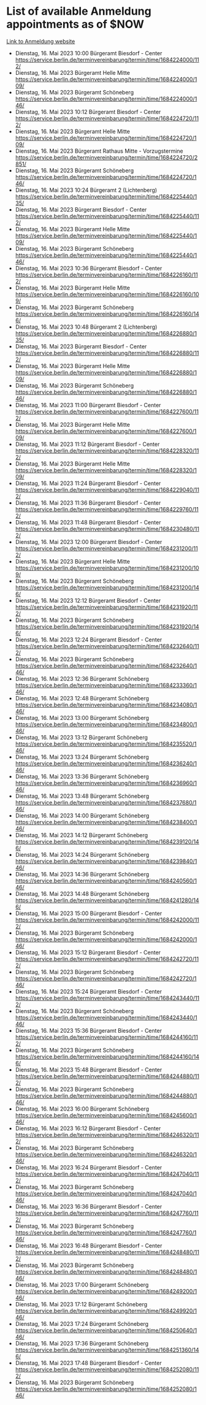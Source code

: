 # List of available Anmeldung appointments as of $NOW
[Link to Anmeldung website](https://service.berlin.de/terminvereinbarung/termin/tag.php?termin=1&anliegen[]=120686&dienstleisterlist=122210,122217,327316,122219,327312,122227,327314,122231,327346,122243,327348,122254,122252,329742,122260,329745,122262,329748,122271,327278,122273,327274,122277,327276,330436,122280,327294,122282,327290,122284,327292,122291,327270,122285,327266,122286,327264,122296,327268,150230,329760,122297,327286,122294,327284,122312,329763,122314,329775,122304,327330,122311,327334,122309,327332,317869,122281,327352,122279,329772,122283,122276,327324,122274,327326,122267,329766,122246,327318,122251,327320,122257,327322,122208,327298,122226,327300&herkunft=http%3A%2F%2Fservice.berlin.de%2Fdienstleistung%2F120686%2F)
- Dienstag, 16. Mai 2023 10:00 Bürgeramt Biesdorf - Center https://service.berlin.de/terminvereinbarung/termin/time/1684224000/112/
- Dienstag, 16. Mai 2023  Bürgeramt Helle Mitte https://service.berlin.de/terminvereinbarung/termin/time/1684224000/109/
- Dienstag, 16. Mai 2023  Bürgeramt Schöneberg https://service.berlin.de/terminvereinbarung/termin/time/1684224000/146/
- Dienstag, 16. Mai 2023 10:12 Bürgeramt Biesdorf - Center https://service.berlin.de/terminvereinbarung/termin/time/1684224720/112/
- Dienstag, 16. Mai 2023  Bürgeramt Helle Mitte https://service.berlin.de/terminvereinbarung/termin/time/1684224720/109/
- Dienstag, 16. Mai 2023  Bürgeramt Rathaus Mitte - Vorzugstermine https://service.berlin.de/terminvereinbarung/termin/time/1684224720/2851/
- Dienstag, 16. Mai 2023  Bürgeramt Schöneberg https://service.berlin.de/terminvereinbarung/termin/time/1684224720/146/
- Dienstag, 16. Mai 2023 10:24 Bürgeramt 2 (Lichtenberg) https://service.berlin.de/terminvereinbarung/termin/time/1684225440/135/
- Dienstag, 16. Mai 2023  Bürgeramt Biesdorf - Center https://service.berlin.de/terminvereinbarung/termin/time/1684225440/112/
- Dienstag, 16. Mai 2023  Bürgeramt Helle Mitte https://service.berlin.de/terminvereinbarung/termin/time/1684225440/109/
- Dienstag, 16. Mai 2023  Bürgeramt Schöneberg https://service.berlin.de/terminvereinbarung/termin/time/1684225440/146/
- Dienstag, 16. Mai 2023 10:36 Bürgeramt Biesdorf - Center https://service.berlin.de/terminvereinbarung/termin/time/1684226160/112/
- Dienstag, 16. Mai 2023  Bürgeramt Helle Mitte https://service.berlin.de/terminvereinbarung/termin/time/1684226160/109/
- Dienstag, 16. Mai 2023  Bürgeramt Schöneberg https://service.berlin.de/terminvereinbarung/termin/time/1684226160/146/
- Dienstag, 16. Mai 2023 10:48 Bürgeramt 2 (Lichtenberg) https://service.berlin.de/terminvereinbarung/termin/time/1684226880/135/
- Dienstag, 16. Mai 2023  Bürgeramt Biesdorf - Center https://service.berlin.de/terminvereinbarung/termin/time/1684226880/112/
- Dienstag, 16. Mai 2023  Bürgeramt Helle Mitte https://service.berlin.de/terminvereinbarung/termin/time/1684226880/109/
- Dienstag, 16. Mai 2023  Bürgeramt Schöneberg https://service.berlin.de/terminvereinbarung/termin/time/1684226880/146/
- Dienstag, 16. Mai 2023 11:00 Bürgeramt Biesdorf - Center https://service.berlin.de/terminvereinbarung/termin/time/1684227600/112/
- Dienstag, 16. Mai 2023  Bürgeramt Helle Mitte https://service.berlin.de/terminvereinbarung/termin/time/1684227600/109/
- Dienstag, 16. Mai 2023 11:12 Bürgeramt Biesdorf - Center https://service.berlin.de/terminvereinbarung/termin/time/1684228320/112/
- Dienstag, 16. Mai 2023  Bürgeramt Helle Mitte https://service.berlin.de/terminvereinbarung/termin/time/1684228320/109/
- Dienstag, 16. Mai 2023 11:24 Bürgeramt Biesdorf - Center https://service.berlin.de/terminvereinbarung/termin/time/1684229040/112/
- Dienstag, 16. Mai 2023 11:36 Bürgeramt Biesdorf - Center https://service.berlin.de/terminvereinbarung/termin/time/1684229760/112/
- Dienstag, 16. Mai 2023 11:48 Bürgeramt Biesdorf - Center https://service.berlin.de/terminvereinbarung/termin/time/1684230480/112/
- Dienstag, 16. Mai 2023 12:00 Bürgeramt Biesdorf - Center https://service.berlin.de/terminvereinbarung/termin/time/1684231200/112/
- Dienstag, 16. Mai 2023  Bürgeramt Helle Mitte https://service.berlin.de/terminvereinbarung/termin/time/1684231200/109/
- Dienstag, 16. Mai 2023  Bürgeramt Schöneberg https://service.berlin.de/terminvereinbarung/termin/time/1684231200/146/
- Dienstag, 16. Mai 2023 12:12 Bürgeramt Biesdorf - Center https://service.berlin.de/terminvereinbarung/termin/time/1684231920/112/
- Dienstag, 16. Mai 2023  Bürgeramt Schöneberg https://service.berlin.de/terminvereinbarung/termin/time/1684231920/146/
- Dienstag, 16. Mai 2023 12:24 Bürgeramt Biesdorf - Center https://service.berlin.de/terminvereinbarung/termin/time/1684232640/112/
- Dienstag, 16. Mai 2023  Bürgeramt Schöneberg https://service.berlin.de/terminvereinbarung/termin/time/1684232640/146/
- Dienstag, 16. Mai 2023 12:36 Bürgeramt Schöneberg https://service.berlin.de/terminvereinbarung/termin/time/1684233360/146/
- Dienstag, 16. Mai 2023 12:48 Bürgeramt Schöneberg https://service.berlin.de/terminvereinbarung/termin/time/1684234080/146/
- Dienstag, 16. Mai 2023 13:00 Bürgeramt Schöneberg https://service.berlin.de/terminvereinbarung/termin/time/1684234800/146/
- Dienstag, 16. Mai 2023 13:12 Bürgeramt Schöneberg https://service.berlin.de/terminvereinbarung/termin/time/1684235520/146/
- Dienstag, 16. Mai 2023 13:24 Bürgeramt Schöneberg https://service.berlin.de/terminvereinbarung/termin/time/1684236240/146/
- Dienstag, 16. Mai 2023 13:36 Bürgeramt Schöneberg https://service.berlin.de/terminvereinbarung/termin/time/1684236960/146/
- Dienstag, 16. Mai 2023 13:48 Bürgeramt Schöneberg https://service.berlin.de/terminvereinbarung/termin/time/1684237680/146/
- Dienstag, 16. Mai 2023 14:00 Bürgeramt Schöneberg https://service.berlin.de/terminvereinbarung/termin/time/1684238400/146/
- Dienstag, 16. Mai 2023 14:12 Bürgeramt Schöneberg https://service.berlin.de/terminvereinbarung/termin/time/1684239120/146/
- Dienstag, 16. Mai 2023 14:24 Bürgeramt Schöneberg https://service.berlin.de/terminvereinbarung/termin/time/1684239840/146/
- Dienstag, 16. Mai 2023 14:36 Bürgeramt Schöneberg https://service.berlin.de/terminvereinbarung/termin/time/1684240560/146/
- Dienstag, 16. Mai 2023 14:48 Bürgeramt Schöneberg https://service.berlin.de/terminvereinbarung/termin/time/1684241280/146/
- Dienstag, 16. Mai 2023 15:00 Bürgeramt Biesdorf - Center https://service.berlin.de/terminvereinbarung/termin/time/1684242000/112/
- Dienstag, 16. Mai 2023  Bürgeramt Schöneberg https://service.berlin.de/terminvereinbarung/termin/time/1684242000/146/
- Dienstag, 16. Mai 2023 15:12 Bürgeramt Biesdorf - Center https://service.berlin.de/terminvereinbarung/termin/time/1684242720/112/
- Dienstag, 16. Mai 2023  Bürgeramt Schöneberg https://service.berlin.de/terminvereinbarung/termin/time/1684242720/146/
- Dienstag, 16. Mai 2023 15:24 Bürgeramt Biesdorf - Center https://service.berlin.de/terminvereinbarung/termin/time/1684243440/112/
- Dienstag, 16. Mai 2023  Bürgeramt Schöneberg https://service.berlin.de/terminvereinbarung/termin/time/1684243440/146/
- Dienstag, 16. Mai 2023 15:36 Bürgeramt Biesdorf - Center https://service.berlin.de/terminvereinbarung/termin/time/1684244160/112/
- Dienstag, 16. Mai 2023  Bürgeramt Schöneberg https://service.berlin.de/terminvereinbarung/termin/time/1684244160/146/
- Dienstag, 16. Mai 2023 15:48 Bürgeramt Biesdorf - Center https://service.berlin.de/terminvereinbarung/termin/time/1684244880/112/
- Dienstag, 16. Mai 2023  Bürgeramt Schöneberg https://service.berlin.de/terminvereinbarung/termin/time/1684244880/146/
- Dienstag, 16. Mai 2023 16:00 Bürgeramt Schöneberg https://service.berlin.de/terminvereinbarung/termin/time/1684245600/146/
- Dienstag, 16. Mai 2023 16:12 Bürgeramt Biesdorf - Center https://service.berlin.de/terminvereinbarung/termin/time/1684246320/112/
- Dienstag, 16. Mai 2023  Bürgeramt Schöneberg https://service.berlin.de/terminvereinbarung/termin/time/1684246320/146/
- Dienstag, 16. Mai 2023 16:24 Bürgeramt Biesdorf - Center https://service.berlin.de/terminvereinbarung/termin/time/1684247040/112/
- Dienstag, 16. Mai 2023  Bürgeramt Schöneberg https://service.berlin.de/terminvereinbarung/termin/time/1684247040/146/
- Dienstag, 16. Mai 2023 16:36 Bürgeramt Biesdorf - Center https://service.berlin.de/terminvereinbarung/termin/time/1684247760/112/
- Dienstag, 16. Mai 2023  Bürgeramt Schöneberg https://service.berlin.de/terminvereinbarung/termin/time/1684247760/146/
- Dienstag, 16. Mai 2023 16:48 Bürgeramt Biesdorf - Center https://service.berlin.de/terminvereinbarung/termin/time/1684248480/112/
- Dienstag, 16. Mai 2023  Bürgeramt Schöneberg https://service.berlin.de/terminvereinbarung/termin/time/1684248480/146/
- Dienstag, 16. Mai 2023 17:00 Bürgeramt Schöneberg https://service.berlin.de/terminvereinbarung/termin/time/1684249200/146/
- Dienstag, 16. Mai 2023 17:12 Bürgeramt Schöneberg https://service.berlin.de/terminvereinbarung/termin/time/1684249920/146/
- Dienstag, 16. Mai 2023 17:24 Bürgeramt Schöneberg https://service.berlin.de/terminvereinbarung/termin/time/1684250640/146/
- Dienstag, 16. Mai 2023 17:36 Bürgeramt Schöneberg https://service.berlin.de/terminvereinbarung/termin/time/1684251360/146/
- Dienstag, 16. Mai 2023 17:48 Bürgeramt Biesdorf - Center https://service.berlin.de/terminvereinbarung/termin/time/1684252080/112/
- Dienstag, 16. Mai 2023  Bürgeramt Schöneberg https://service.berlin.de/terminvereinbarung/termin/time/1684252080/146/
